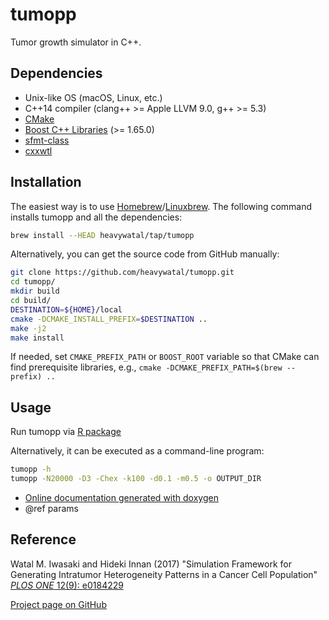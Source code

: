 # tumopp

Tumor growth simulator in C++.

## Dependencies

- Unix-like OS (macOS, Linux, etc.)
- C++14 compiler (clang++ >= Apple LLVM 9.0, g++ >= 5.3)
- [CMake](https://cmake.org/)
- [Boost C++ Libraries](http://www.boost.org/) (>= 1.65.0)
- [sfmt-class](https://github.com/heavywatal/sfmt-class)
- [cxxwtl](https://github.com/heavywatal/cxxwtl)

## Installation

The easiest way is to use [Homebrew](https://brew.sh/)/[Linuxbrew](http://linuxbrew.sh/).
The following command installs tumopp and all the dependencies:
```sh
brew install --HEAD heavywatal/tap/tumopp
```

Alternatively, you can get the source code from GitHub manually:
```sh
git clone https://github.com/heavywatal/tumopp.git
cd tumopp/
mkdir build
cd build/
DESTINATION=${HOME}/local
cmake -DCMAKE_INSTALL_PREFIX=$DESTINATION ..
make -j2
make install
```

If needed, set `CMAKE_PREFIX_PATH` or `BOOST_ROOT` variable so that CMake can find prerequisite libraries,
e.g., `cmake -DCMAKE_PREFIX_PATH=$(brew --prefix) ..`


## Usage

Run tumopp via [R package](https://github.com/heavywatal/tumopp/tree/master/r)

Alternatively, it can be executed as a command-line program:
```sh
tumopp -h
tumopp -N20000 -D3 -Chex -k100 -d0.1 -m0.5 -o OUTPUT_DIR
```

- [Online documentation generated with doxygen](https://heavywatal.github.io/tumopp/)
- @ref params


## Reference

Watal M. Iwasaki and Hideki Innan (2017)
"Simulation Framework for Generating Intratumor Heterogeneity Patterns in a Cancer Cell Population"
[*PLOS ONE* 12(9): e0184229](https://doi.org/10.1371/journal.pone.0184229)

[Project page on GitHub](https://github.com/heavywatal/tumopp)
